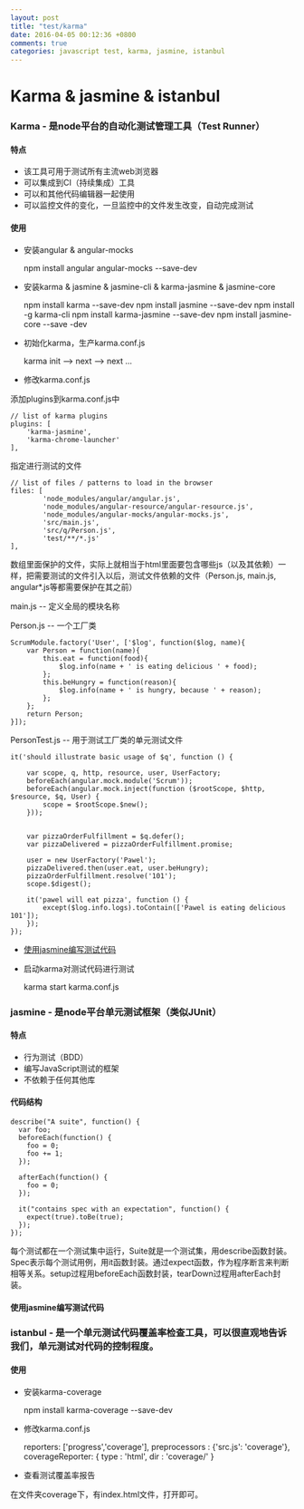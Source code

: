 ```yaml
---
layout: post
title: "test/karma"
date: 2016-04-05 00:12:36 +0800
comments: true
categories: javascript test, karma, jasmine, istanbul
---
```


Karma & jasmine & istanbul
===

### Karma - 是node平台的自动化测试管理工具（Test Runner）

#### 特点
* 该工具可用于测试所有主流web浏览器
* 可以集成到CI（持续集成）工具
* 可以和其他代码编辑器一起使用
* 可以监控文件的变化，一旦监控中的文件发生改变，自动完成测试

#### 使用
* 安装angular & angular-mocks

	npm install angular angular-mocks --save-dev

* 安装karma & jasmine & jasmine-cli & karma-jasmine & jasmine-core

    npm install karma --save-dev
    npm install jasmine --save-dev
	npm install -g karma-cli
	npm install karma-jasmine --save-dev
	npm install jasmine-core --save -dev

* 初始化karma，生产karma.conf.js

	karma init --> next --> next ...

* 修改karma.conf.js


添加plugins到karma.conf.js中

	// list of karma plugins
    plugins: [
        'karma-jasmine',
        'karma-chrome-launcher'
    ],

指定进行测试的文件

	// list of files / patterns to load in the browser
    files: [
            'node_modules/angular/angular.js',
            'node_modules/angular-resource/angular-resource.js',
            'node_modules/angular-mocks/angular-mocks.js',
            'src/main.js',
            'src/q/Person.js',
            'test/**/*.js'
    ],

数组里面保护的文件，实际上就相当于html里面要包含哪些js（以及其依赖）一样，把需要测试的文件引入以后，测试文件依赖的文件（Person.js, main.js, angular*.js等都需要保护在其之前）

main.js -- 定义全局的模块名称


Person.js -- 一个工厂类

	ScrumModule.factory('User', ['$log', function($log, name){
	    var Person = function(name){
	        this.eat = function(food){
	            $log.info(name + ' is eating delicious ' + food);
	        };
	        this.beHungry = function(reason){
	            $log.info(name + ' is hungry, because ' + reason);
	        };
	    };
	    return Person;
	}]);
	
PersonTest.js -- 用于测试工厂类的单元测试文件

	it('should illustrate basic usage of $q', function () {

	    var scope, q, http, resource, user, UserFactory;
	    beforeEach(angular.mock.module('Scrum'));
	    beforeEach(angular.mock.inject(function ($rootScope, $http, $resource, $q, User) {
	        scope = $rootScope.$new();
	    }));
	
	
	    var pizzaOrderFulfillment = $q.defer();
	    var pizzaDelivered = pizzaOrderFulfillment.promise;
	
	    user = new UserFactory('Pawel');
	    pizzaDelivered.then(user.eat, user.beHungry);
	    pizzaOrderFulfillment.resolve('101');
	    scope.$digest();
	
	    it('pawel will eat pizza', function () {
	        except($log.info.logs).toContain(['Pawel is eating delicious 101']);
	    });
	});



* [使用jasmine编写测试代码](#使用jasmine编写测试代码)
* 启动karma对测试代码进行测试

	karma start karma.conf.js


### jasmine - 是node平台单元测试框架（类似JUnit）

#### 特点
* 行为测试（BDD）
* 编写JavaScript测试的框架
* 不依赖于任何其他库

#### 代码结构

	describe("A suite", function() {
	  var foo;
	  beforeEach(function() {
	    foo = 0;
	    foo += 1;
	  });
	
	  afterEach(function() {
	    foo = 0;
	  });
	
	  it("contains spec with an expectation", function() {
	    expect(true).toBe(true);
	  });
	});

每个测试都在一个测试集中运行，Suite就是一个测试集，用describe函数封装。 Spec表示每个测试用例，用it函数封装。通过expect函数，作为程序断言来判断相等关系。setup过程用beforeEach函数封装，tearDown过程用afterEach封装。

#### 使用jasmine编写测试代码<a name="使用jasmine编写测试代码"></a>


### istanbul - 是一个单元测试代码覆盖率检查工具，可以很直观地告诉我们，单元测试对代码的控制程度。

#### 使用
* 安装karma-coverage

	npm install karma-coverage --save-dev

* 修改karma.conf.js

	reporters: ['progress','coverage'],
	preprocessors : {'src.js': 'coverage'},
	coverageReporter: {
	    type : 'html',
	    dir : 'coverage/'
	}

* 查看测试覆盖率报告

在文件夹coverage下，有index.html文件，打开即可。



